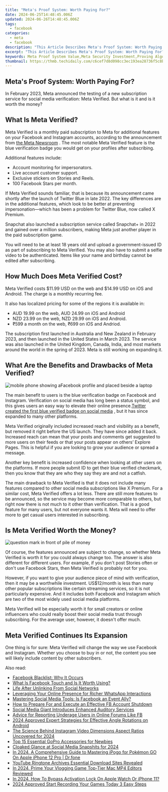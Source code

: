 ```yaml
---
title: "Meta's Proof System: Worth Paying For?"
date: 2024-06-25T14:48:45.006Z
updated: 2024-06-26T14:48:45.006Z
tags:
  - facebook
categories:
  - meta
  - facebook
description: "This Article Describes Meta's Proof System: Worth Paying For?"
excerpt: "This Article Describes Meta's Proof System: Worth Paying For?"
keywords: Meta Proof System Value,Meta Security Investment,Proving Algorithm Efficiency,Meta SEO Benefits,Paid SEO Validation,Meta's Search Power,SEO Quality Assurance
thumbnail: https://thmb.techidaily.com/c6cef7d8d098cc3ec193ea28736f5c8bb8a150dde0b8653330eff8897000d29a.jpeg
---
```


## Meta's Proof System: Worth Paying For?

 In February 2023, Meta announced the testing of a new subscription service for social media verification: Meta Verified. But what is it and is it worth the money?

## What Is Meta Verified?

 Meta Verified is a monthly paid subscription to Meta for additional features on your Facebook and Instagram accounts, according to the announcement from [the Meta Newsroom](https://about.fb.com/news/2023/02/testing-meta-verified-to-help-creators/) . The most notable Meta Verified feature is the blue verification badge you would get on your profiles after subscribing.

Additional features include:

* Account monitoring for impersonators.
* Live account customer support.
* Exclusive stickers on Stories and Reels.
* 100 Facebook Stars per month.

 If Meta Verified sounds familiar, that is because its announcement came shortly after the launch of Twitter Blue in late 2022\. The key differences are in the additional features, which look to be better at preventing impersonation—which has been a problem for Twitter Blue, now called X Premium.

 Snapchat also launched a subscription service called Snapchat+ in 2022 and gained over a million subscribers, making Meta just another player in the paid subscription game.

 You will need to be at least 18 years old and upload a government-issued ID as part of subscribing to Meta Verified. You may also have to submit a selfie video to be authenticated. Items like your name and birthday cannot be edited after subscribing.

## How Much Does Meta Verified Cost?

 Meta Verified costs $11.99 USD on the web and $14.99 USD on iOS and Android. The charge is a monthly recurring fee.

 It also has localized pricing for some of the regions it is available in:

* AUD 19.99 on the web, AUD 24.99 on iOS and Android
* NZD 23.99 on the web, NZD 29.99 on iOS and Android.
* ₹599 a month on the web, ₹699 on iOS and Andriod.

 The subscription first launched in Australia and New Zealand in February 2023, and then launched in the United States in March 2023\. The service was also launched in the United Kingdom, Canada, India, and most markets around the world in the spring of 2023\. Meta is still working on expanding it.

## What Are the Benefits and Drawbacks of Meta Verified?

![mobile phone showing aFacebook profile and placed beside a laptop](https://static1.makeuseofimages.com/wordpress/wp-content/uploads/2023/02/1200x600-27.jpg)

 The main benefit to users is the blue verification badge on Facebook and Instagram. Verification on social media has long been a status symbol, and this gives users an easy way to elevate their online presence.[Twitter created the first blue verified badge on social media](https://www.makeuseof.com/who-created-blue-checkmark-social-media/) , but it has since expanded to many other platforms.

 Meta Verified originally included increased reach and visibility as a benefit, but removed it right before the US launch. They have since added it back. Increased reach can mean that your posts and comments get suggested to more users on their feeds or that your posts appear on others’ Explore Pages. This is helpful if you are looking to grow your audience or spread a message.

 Another key benefit is increased confidence when looking at other users on the platforms. If more people submit ID to get their blue verified checkmark, then you know that they are who they say they are and not a catfish.

 The main drawback to Meta Verified is that it does not include many features compared to other social media subscriptions like X Premium. For a similar cost, Meta Verified offers a lot less. There are still more features to be announced, so the service may become more comparable to others, but right now there is not much to it other than verification. That is a good feature for many users, but not everyone wants it. Meta will need to offer more to get casual users interested in subscribing.

## Is Meta Verified Worth the Money?

![question mark in front of pile of money](https://static1.makeuseofimages.com/wordpress/wp-content/uploads/2022/12/money-question-mark.jpg)

 Of course, the features announced are subject to change, so whether Meta Verified is worth it for you could always change too. The answer is also different for different users. For example, if you don't post Stories often or don't use Facebook Stars, then Meta Verified is probably not for you.

 However, if you want to give your audience piece of mind with verification, then it may be a worthwhile investment. US$12/month is less than many other popular subscriptions like certain streaming services, so it is not particularly expensive. And it includes both Facebook and Instagram which are two of the most widely used social media platforms.

 Meta Verified will be especially worth it for small creators or online influencers who could really boost their social media trust through subscribing. For the average user, however, it doesn't offer much.

## Meta Verified Continues Its Expansion

 One thing is for sure: Meta Verified will change the way we use Facebook and Instagram. Whether you choose to buy in or not, the content you see will likely include content by other subscribers.


<ins class="adsbygoogle"
     style="display:block"
     data-ad-format="autorelaxed"
     data-ad-client="ca-pub-7571918770474297"
     data-ad-slot="1223367746"></ins>



<ins class="adsbygoogle"
     style="display:block"
     data-ad-client="ca-pub-7571918770474297"
     data-ad-slot="8358498916"
     data-ad-format="auto"
     data-full-width-responsive="true"></ins>

<span class="atpl-alsoreadstyle">Also read:</span>
<div><ul>
<li><a href="https://facebook.techidaily.com/facebook-blacklist-why-it-occurs/"><u>Facebook Blacklist: Why It Occurs</u></a></li>
<li><a href="https://facebook.techidaily.com/what-is-facebook-touch-and-is-it-worth-using/"><u>What Is Facebook Touch and Is It Worth Using?</u></a></li>
<li><a href="https://facebook.techidaily.com/life-after-unlinking-from-social-networks/"><u>Life After Unlinking From Social Networks</u></a></li>
<li><a href="https://facebook.techidaily.com/leveraging-your-online-presence-for-richer-whatsapp-interactions/"><u>Leveraging Your Online Presence for Richer WhatsApp Interactions</u></a></li>
<li><a href="https://facebook.techidaily.com/mastering-social-media-tools-is-facebook-an-event-ally/"><u>Mastering Social Media Tools: Is Facebook an Event Ally?</u></a></li>
<li><a href="https://facebook.techidaily.com/how-to-prepare-for-and-execute-an-effective-fb-account-shutdown/"><u>How to Prepare For and Execute an Effective FB Account Shutdown</u></a></li>
<li><a href="https://facebook.techidaily.com/social-media-giant-introduces-enhanced-auditory-services/"><u>Social Media Giant Introduces Enhanced Auditory Services</u></a></li>
<li><a href="https://facebook.techidaily.com/advice-for-reporting-underage-users-in-online-forums-like-fb/"><u>Advice for Reporting Underage Users in Online Forums Like FB</u></a></li>
<li><a href="https://some-knowledge.techidaily.com/2024-approved-expert-strategies-for-effective-angle-rotations-on-android/"><u>2024 Approved  Expert Strategies for Effective Angle Rotations on Android</u></a></li>
<li><a href="https://ai-driven-video-production.techidaily.com/the-science-behind-instagram-video-dimensions-aspect-ratios-uncovered-for-2024/"><u>The Science Behind Instagram Video Dimensions Aspect Ratios Uncovered for 2024</u></a></li>
<li><a href="https://extra-information.techidaily.com/top-15-essential-gopro-accessories-for-newbies/"><u>Top 15 Essential GoPro Accessories for Newbies</u></a></li>
<li><a href="https://facebook-clips.techidaily.com/cloaked-glance-at-social-media-snapshits-for-2024/"><u>Cloaked Glance at Social Media Snapshits for 2024</u></a></li>
<li><a href="https://ios-pokemon-go.techidaily.com/in-2024-a-comprehensive-guide-to-mastering-ipogo-for-pokemon-go-on-apple-iphone-12-pro-drfone-by-drfone-virtual-ios/"><u>In 2024, A Comprehensive Guide to Mastering iPogo for Pokémon GO On Apple iPhone 12 Pro | Dr.fone</u></a></li>
<li><a href="https://extra-resources.techidaily.com/youtube-ringtone-archives-essential-download-sites-revealed/"><u>YouTube Ringtone Archives  Essential Download Sites Revealed</u></a></li>
<li><a href="https://youtube-help.techidaily.com/in-2024-prime-your-vlogging-game-top-tier-mac-mp4-editors-reviewed/"><u>In 2024, Prime Your Vlogging Game  Top-Tier Mac MP4 Editors Reviewed</u></a></li>
<li><a href="https://activate-lock.techidaily.com/in-2024-how-to-bypass-activation-lock-on-apple-watch-or-iphone-11-by-drfone-ios/"><u>In 2024, How To Bypass Activation Lock On Apple Watch Or iPhone 11?</u></a></li>
<li><a href="https://smart-video-creator.techidaily.com/2024-approved-start-recording-your-games-today-3-easy-steps/"><u>2024 Approved Start Recording Your Games Today 3 Easy Steps</u></a></li>
</ul></div>
